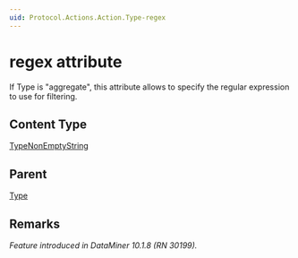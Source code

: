 ```yaml
---
uid: Protocol.Actions.Action.Type-regex
---
```


# regex attribute

If Type is "aggregate", this attribute allows to specify the regular expression to use for filtering.

## Content Type

[TypeNonEmptyString](xref:Protocol-TypeNonEmptyString)

## Parent

[Type](xref:Protocol.Actions.Action.Type)

## Remarks

*Feature introduced in DataMiner 10.1.8 (RN 30199).*
